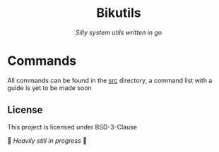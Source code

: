 <div align="center">
<h1> Bikutils</h1>
  <em> Silly system utils written in go</em>
</div>

# Commands
All commands can be found in the [src](https://github.com/Bikoil/bikutils/tree/main/src) directory, a command list with a guide is yet to be made soon

## License
This project is licensed under BSD-3-Clause


🚧 *Heavily still in progress* 🚧
